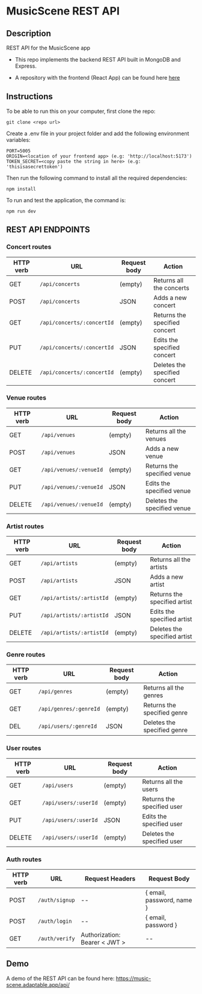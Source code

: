 # MusicScene REST API


## Description

REST API for the MusicScene app

- This repo implements the backend REST API built in MongoDB and Express. 

- A repository with the frontend (React App) can be found here [here](https://github.com/music-scene/music-scene-frontend)

## Instructions

To be able to run this on your computer, first clone the repo:

```
git clone <repo url>
```

Create a .env file in your project folder and add the following environment variables:
```
PORT=5005
ORIGIN=<location of your frontend app> (e.g: 'http://localhost:5173')
TOKEN_SECRET=<copy paste the string in here> (e.g: 'thisisasecrettoken')
```

Then run the following command to install all the required dependencies:

```
npm install
```
To run and test the application, the command is:

```
npm run dev
```

## REST API ENDPOINTS


### Concert routes

| HTTP verb | URL                        | Request body | Action                        |
| --------- | -------------------------- | ------------ | ----------------------------- |
| GET       | `/api/concerts`            | (empty)      | Returns all the concerts      |
| POST      | `/api/concerts`            | JSON         | Adds a new concert            |
| GET       | `/api/concerts/:concertId` | (empty)      | Returns the specified concert |
| PUT       | `/api/concerts/:concertId` | JSON         | Edits the specified concert   |
| DELETE    | `/api/concerts/:concertId` | (empty)      | Deletes the specified concert |


### Venue routes

| HTTP verb | URL                    | Request body | Action                      |
| --------- | ---------------------- | ------------ | --------------------------- |
| GET       | `/api/venues`          | (empty)      | Returns all the venues      |
| POST      | `/api/venues`          | JSON         | Adds a new venue            |
| GET       | `/api/venues/:venueId` | (empty)      | Returns the specified venue |
| PUT       | `/api/venues/:venueId` | JSON         | Edits the specified venue   |
| DELETE    | `/api/venues/:venueId` | (empty)      | Deletes the specified venue |


### Artist routes

| HTTP verb | URL                      | Request body | Action                       |
| --------- | ------------------------ | ------------ | ---------------------------- |
| GET       | `/api/artists`           | (empty)      | Returns all the artists      |
| POST      | `/api/artists`           | JSON         | Adds a new artist            |
| GET       | `/api/artists/:artistId` | (empty)      | Returns the specified artist |
| PUT       | `/api/artists/:artistId` | JSON         | Edits the specified artist   |
| DELETE    | `/api/artists/:artistId` | (empty)      | Deletes the specified artist |


### Genre routes

| HTTP verb | URL                    | Request body | Action                      |
| --------- | ---------------------- | ------------ | --------------------------- |
| GET       | `/api/genres`          | (empty)      | Returns all the genres      |
| GET       | `/api/genres/:genreId` | (empty)      | Returns the specified genre |
| DEL       | `/api/users/:genreId`  | JSON         | Deletes the specified genre |


### User routes

| HTTP verb | URL                     | Request body | Action                      |
| --------- | ----------------------- | ------------ | --------------------------- |
| GET       | `/api/users`            | (empty)      | Returns all the users       |
| GET       | `/api/users/:userId`    | (empty)      | Returns the specified user  |
| PUT       | `/api/users/:userId`    | JSON         | Edits the specified user    |
| DELETE    | `/api/users/:userId`    | (empty)      | Deletes the specified user  |


### Auth routes

| HTTP verb | URL            | Request Headers                 | Request Body              |
| --------- | -------------- | ------------------------------- | ------------------------- |
| POST      | `/auth/signup` | --                              | { email, password, name } |
| POST      | `/auth/login`  | --                              | { email, password }       |
| GET       | `/auth/verify` | Authorization: Bearer \< JWT \> | --                        |


## Demo


A demo of the REST API can be found here: https://music-scene.adaptable.app/api/